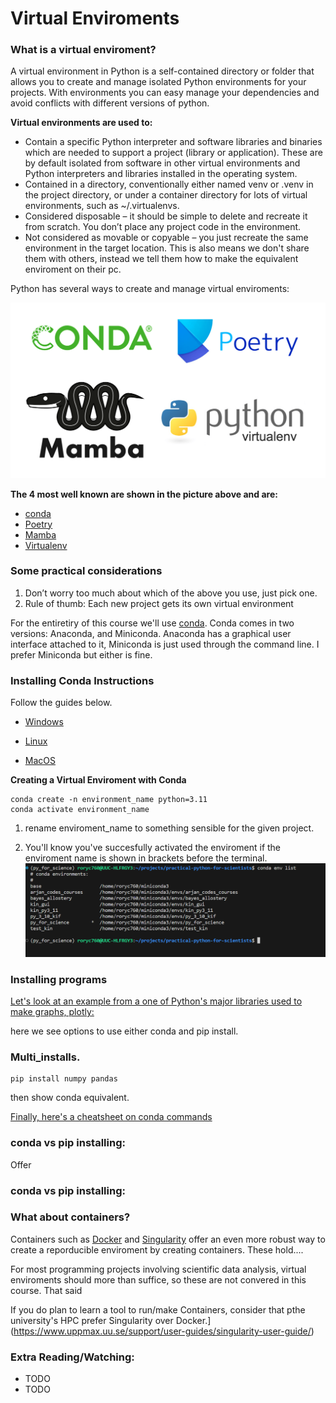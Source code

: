 # Virtual Enviroments


### What is a virtual enviroment? 
A virtual environment in Python is a self-contained directory or folder that allows you to create and manage isolated Python environments for your projects. With environments you can easy manage your dependencies and avoid conflicts with different versions of python.

**Virtual environments are used to:**

- Contain a specific Python interpreter and software libraries and binaries which are needed to support a project (library or application). These are by default isolated from software in other virtual environments and Python interpreters and libraries installed in the operating system.
- Contained in a directory, conventionally either named venv or .venv in the project directory, or under a container directory for lots of virtual environments, such as ~/.virtualenvs.
- Considered disposable – it should be simple to delete and recreate it from scratch. You don’t place any project code in the environment. 
- Not considered as movable or copyable – you just recreate the same environment in the target location. This is also means we don't share them with others, instead we tell them how to make the equivalent enviroment on their pc. 

Python has several ways to create and manage virtual enviroments: 

![virtual enviroments](assets/day1/virtual_enviroments.png)

**The 4 most well known are shown in the picture above and are:**

- [conda](https://docs.conda.io/projects/conda/en/stable/)
- [Poetry](https://python-poetry.org/)
- [Mamba](https://mamba.readthedocs.io/en/latest/user_guide/mamba.html)
- [Virtualenv](https://virtualenv.pypa.io/en/latest/)

### Some practical considerations
1. Don’t worry too much about which of the above you use, just pick one. 
2. Rule of thumb: Each new project gets its own virtual environment

For the entiretiry of this course we'll use [conda](https://docs.conda.io/projects/conda/en/stable/). Conda comes in two versions: Anaconda, and Miniconda. Anaconda has a graphical user interface attached to it, Miniconda is just used through the command line. I prefer Miniconda but either is fine.  

### Installing Conda Instructions 
Follow the guides below. 

- [Windows](https://conda.io/projects/conda/en/latest/user-guide/install/windows.html)

- [Linux](https://conda.io/projects/conda/en/latest/user-guide/install/linux.html)

- [MacOS](https://conda.io/projects/conda/en/latest/user-guide/install/macos.html)

**Creating a Virtual Enviroment with Conda**
```
conda create -n environment_name python=3.11
conda activate environment_name
```

1. rename enviroment_name to something sensible for the given project. 

2. You'll know you've succesfully activated the enviroment if the enviroment name is shown in brackets before the terminal. 
![virtual enviroments](assets/day1/virtual_enviros_listed.png)


### Installing programs 
[Let's look at an example from a one of Python's major libraries used to make graphs, plotly:](https://github.com/plotly/plotly.py#installation)

here we see options to use either conda and pip install. 


### Multi_installs. 
```
pip install numpy pandas
```

then show conda equivalent. 

[Finally, here's a cheatsheet on conda commands](https://docs.conda.io/projects/conda/en/4.6.0/_downloads/52a95608c49671267e40c689e0bc00ca/conda-cheatsheet.pdf)


### conda vs pip installing:
Offer 


### conda vs pip installing:



### What about containers?
Containers such as [Docker](https://docs.docker.com/get-started/overview/) and [Singularity](https://sylabs.io/singularity/) offer an even more robust way to create a reporducible enviroment by creating containers. These hold....  

For most programming projects involving scientific data analysis, virtual enviroments should more than suffice, so these are not convered in this course. That said

If you do plan to learn a tool to run/make Containers, consider that pthe university's HPC prefer Singularity over Docker.](https://www.uppmax.uu.se/support/user-guides/singularity-user-guide/)


### Extra Reading/Watching:

- TODO
- TODO
